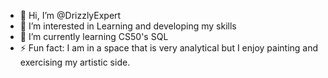 - 👋 Hi, I’m @DrizzlyExpert
- 👀 I’m interested in Learning and developing my skills 
- 🌱 I’m currently learning CS50's SQL 
- ⚡ Fun fact: I am in a space that is very analytical but I enjoy painting and exercising my artistic side.

<!---
DrizzlyExpert/DrizzlyExpert is a ✨ special ✨ repository because its `README.md` (this file) appears on your GitHub profile.
You can click the Preview link to take a look at your changes.
--->
